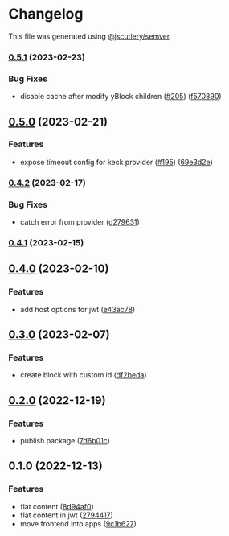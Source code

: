 # Changelog

This file was generated using [@jscutlery/semver](https://github.com/jscutlery/semver).

### [0.5.1](https://github.com/toeverything/OctoBase/compare/libs-jwt-0.5.0...libs-jwt-0.5.1) (2023-02-23)


### Bug Fixes

* disable cache after modify yBlock children ([#205](https://github.com/toeverything/OctoBase/issues/205)) ([f570890](https://github.com/toeverything/OctoBase/commit/f570890bd8645457356a6bbecbe9aa4922ac36ef))

## [0.5.0](https://github.com/toeverything/OctoBase/compare/libs-jwt-0.4.2...libs-jwt-0.5.0) (2023-02-21)


### Features

* expose timeout config for keck provider ([#195](https://github.com/toeverything/OctoBase/issues/195)) ([69e3d2e](https://github.com/toeverything/OctoBase/commit/69e3d2e4a731fe9c9568f13d3817f460702015a0))

### [0.4.2](https://github.com/toeverything/OctoBase/compare/libs-jwt-0.4.1...libs-jwt-0.4.2) (2023-02-17)


### Bug Fixes

* catch error from provider ([d279631](https://github.com/toeverything/OctoBase/commit/d2796312e838f3ee30cbf56b1f51cbf0702d528d))

### [0.4.1](https://github.com/toeverything/OctoBase/compare/libs-jwt-0.4.0...libs-jwt-0.4.1) (2023-02-15)

## [0.4.0](https://github.com/toeverything/OctoBase/compare/libs-jwt-0.3.0...libs-jwt-0.4.0) (2023-02-10)


### Features

* add host options for jwt ([e43ac78](https://github.com/toeverything/OctoBase/commit/e43ac78e7fefc2a8c88dc338fcda89630f297c27))

## [0.3.0](https://github.com/toeverything/OctoBase/compare/libs-jwt-0.2.0...libs-jwt-0.3.0) (2023-02-07)


### Features

* create block with custom id ([df2beda](https://github.com/toeverything/OctoBase/commit/df2beda8eb762a6f6d623d4719c468c395b3ac57))

## [0.2.0](https://github.com/toeverything/OctoBase/compare/libs-jwt-0.1.0...libs-jwt-0.2.0) (2022-12-19)


### Features

* publish package ([7d6b01c](https://github.com/toeverything/OctoBase/commit/7d6b01cbd3082fc6166fb514d9906eec4d05bb73))

## 0.1.0 (2022-12-13)


### Features

* flat content ([8d94af0](https://github.com/toeverything/JWST/commit/8d94af0da12e76b42225df4cb553bd0e731c4381))
* flat content in jwt ([2794417](https://github.com/toeverything/JWST/commit/279441752086435abea4da1c78eab1a5d5012650))
* move frontend into apps ([9c1b627](https://github.com/toeverything/JWST/commit/9c1b6273c1949e8ec83479d6d57724970019d063))
